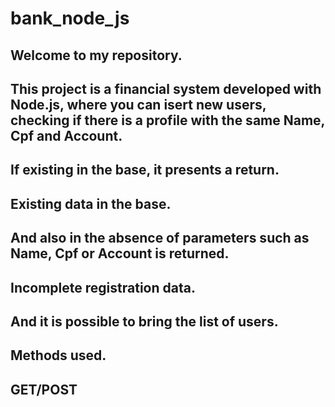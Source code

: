 # bank_node_js
<h2> Welcome to my repository.
<h2> This project is a financial system developed with Node.js, where you can isert new users,
checking if there is a profile with the same Name, Cpf and Account.
<h2> If existing in the base, it presents a return.
<h2> Existing data in the base.
<h2> And also in the absence of parameters such as Name, Cpf or Account is returned.
<h2> Incomplete registration data.
<h2> And it is possible to bring the list of users.
<h2> Methods used.
<h2> GET/POST
